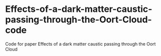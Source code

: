 # Effects-of-a-dark-matter-caustic-passing-through-the-Oort-Cloud-code
Code for paper Effects of a dark matter caustic passing through the Oort Cloud
